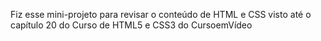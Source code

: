 Fiz esse mini-projeto para revisar o conteúdo de HTML e CSS visto até o capítulo 20 do Curso de HTML5 e CSS3 do CursoemVídeo
